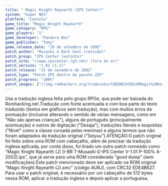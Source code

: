 ```yaml
---
title: " Magic Knight Rayearth (IPS Center)"
system: "Super NES"
platform: "Console"
game_title: "Magic Knight Rayearth"
game_category: "RPG"
game_players: "1"
game_developer: "Pandora Box"
game_publisher: "Tomy"
game_release_date: "29 de setembro de 1995"
patch_author: "Musashi e Dark Soul (revisão)"
patch_group: "IPS Center (extinto)"
patch_site: "//www.ipscenter.rg3.net/ (fora do ar)"
patch_version: "1.01 (1.1)"
patch_release: "15 de novembro de 2002"
patch_type: "Patch IPS dentro de pacote ZIP"
patch_progress: "100%"
patch_images: ["//img.romhackers.org/traducoes/%5BSNES%5D%20Magic%20Knight%20Rayearth%20-%20IPS%20Center%20e%20Tradu-Roms%20-%201.png","//img.romhackers.org/traducoes/%5BSNES%5D%20Magic%20Knight%20Rayearth%20-%20IPS%20Center%20-%202.png","//img.romhackers.org/traducoes/%5BSNES%5D%20Magic%20Knight%20Rayearth%20-%20IPS%20Center%20-%203.png"]
---
```

Usa a tradução inglesa feita pelo grupo RPGe, que pode ser baixada do Romhacking.net.Tradução com fonte acentuada e com boa parte do texto traduzido (textos em gráficos sem tradução), mas com muitos erros de pontuação (inclusive alterando o sentido de várias mensagens, como em "Não são apenas crianças"), alguns de português (principalmente acentuação) e outros de digitação ("Desaja"), traduções literais e esquisitas ("Nivel" como a classe cursada pelas meninas) e alguns termos que não foram adaptados da tradução original ("Seiyuu").ATENÇÃO:O patch original foi feito sobre uma ROM com cabeçalho, além de precisar da tradução inglesa aplicada, por conta disso, foi tirado um outro patch nomeado como "Magic Knight Rayearth (J) [I-BR T-Musashi G-IPS Center V-1.01 P-100% A-2002].ips", que já serve para uma ROM considerada "good dump" (sem modificações).Este patch mencionado deve ser aplicado na ROM original "Magic Knight Rayearth (J).smc" (código AURJ), com CRC32 EDE4B627. Para usar o patch original, é necessário por um cabeçalho de 512 bytes nessa ROM, aplicar a tradução inglesa e depois aplicar a portuguesa.